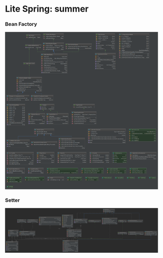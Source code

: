 # Lite Spring: summer 


### Bean Factory

![BeanFactoryClassImage](note/BeanFactory.v1.png)

### Setter

![SetterClassImage](note/Setter.png)
